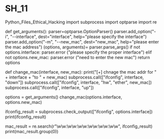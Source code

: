 # SH_11
Python_Files_Ethical_Hacking
import subprocess
import optparse
import re

def get_arguments():
    parser=optparse.OptionParser()
    parser.add_option("-i", "--interface", dest="interface", help="please specify the interface")
    parser.add_option("-m", "--new_mac", dest="new_mac", help="please enter the mac address")
    (options, arguments)= parser.parse_args()
    if not options.interface:
        parser.error ("please specify the proper interface")
    elif not options.new_mac:
        parser.error ("need to enter the new mac")
    return options

def change_mac(interface, new_mac):
    print("[+] chnage the mac addr for " + interface + "to " + new_mac)
    subprocess.call(["ifconfig", interface, "down"])
    subprocess.call(["ifconfig", interface, "hw", "ether", new_mac])
    subprocess.call(["ifconfig", interface, "up"])

options = get_arguments()
change_mac(options.interface, options.new_mac)

ifconfig_result = subprocess.check_output(["ifconfig", options.interface])
print(ifconfig_result)

mac_result = re.search(r"\w\w:\w\w:\w\w:\w\w:\w\w:\w\w", ifconfig_result)
print(mac_result.group(0))
